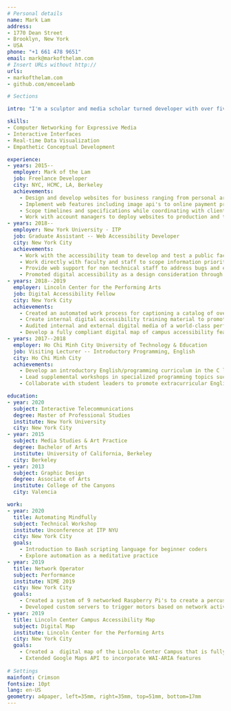 ```yaml
---
# Personal details
name: Mark Lam
address:
- 1770 Dean Street
- Brooklyn, New York
- USA
phone: "+1 661 478 9651"
email: mark@markofthelam.com
# Insert URLs without http://
urls:
- markofthelam.com
- github.com/emceelamb

# Sections

intro: "I'm a sculptor and media scholar turned developer with over five years experience developing websites and digital design for businesses ranging from e-commerce to independent artists. I am pursuing a Master's degree at New York University where I research interactive media using computer networking technology. My other interests include teaching programming, digital accessibility, and making generative sound objects."

skills:
- Computer Networking for Expressive Media
- Interactive Interfaces
- Real-time Data Visualization
- Empathetic Conceptual Development 

experience:
- years: 2015--
  employer: Mark of the Lam
  job: Freelance Developer
  city: NYC, HCMC, LA, Berkeley
  achievements: 
    - Design and develop websites for business ranging from personal artists to independent publishing houses
    - Implement web features including image api's to online payment procedure
    - Scope timelines and specifications while coordinating with clients to meet objectives
    - Work with account managers to deploy websites to production and test for bugs and errors 
- years: 2018--
  employer: New York University - ITP
  job: Graduate Assistant -- Web Accessibility Developer 
  city: New York City
  achievements: 
    - Work with the accessibility team to develop and test a public facing resource site for New York University's ITP program
    - Work directly with faculty and staff to scope information priorities and design website architecture
    - Provide web support for non technical staff to address bugs and errors and incorporate features
    - Promoted digital accessibility as a design consideration through creating training materials and workshops
- years: 2018--2019
  employer: Lincoln Center for the Performing Arts
  job: Digital Accessibility Fellow
  city: New York City
  achievements: 
    - Created an automated work process for captioning a catalog of over 1000 hours of video content
    - Create internal digital accessibility training material to promote access for a diverse customer base
    - Audited internal and external digital media of a world-class performing arts institution and write recommendations to meet WCAG 2.1 and Section 508 compliance
    - Develop a fully compliant digital map of campus accessibility features to allow for increased physical access
- years: 2017--2018
  employer: Ho Chi Minh City University of Technology & Education
  job: Visiting Lecturer -- Introductory Programming, English
  city: Ho Chi Minh City
  achievements: 
    - Develop an introductory English/programming curriculum in the C language for non-native English speaking students
    - Lead supplemental workshops in specialized programming topics such as web design and portfolio building 
    - Collaborate with student leaders to promote extracurricular English study

education:
- year: 2020
  subject: Interactive Telecommunications
  degree: Master of Professional Studies
  institute: New York University
  city: New York City
- year: 2015
  subject: Media Studies & Art Practice
  degree: Bachelor of Arts
  institute: University of California, Berkeley
  city: Berkeley
- year: 2013
  subject: Graphic Design
  degree: Associate of Arts
  institute: College of the Canyons
  city: Valencia

work:
- year: 2020
  title: Automating Mindfully
  subject: Technical Workshop
  institute: Unconference at ITP NYU
  city: New York City
  goals:
    - Introduction to Bash scripting language for beginner coders
    - Explore automation as a meditative practice
- year: 2019
  title: Network Operator
  subject: Performance
  institute: NIME 2019
  city: New York City
  goals:
    - Created a system of 9 networked Raspberry Pi's to create a percussive instrument
    - Developed custom servers to trigger motors based on network activity
- year: 2019
  title: Lincoln Center Campus Accessibility Map
  subject: Digital Map
  institute: Lincoln Center for the Performing Arts
  city: New York City
  goals:
    - Created a  digital map of the Lincoln Center Campus that is fully compliant to WCAG 2.1 standards
    - Extended Google Maps API to incorporate WAI-ARIA features
  
# Settings
mainfont: Crimson
fontsize: 10pt
lang: en-US
geometry: a4paper, left=35mm, right=35mm, top=51mm, bottom=17mm
---
```

